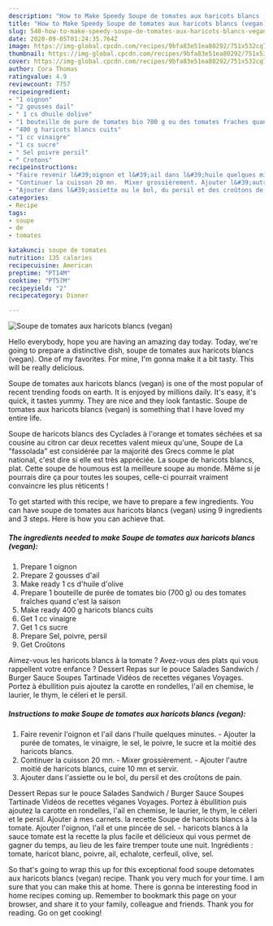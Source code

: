 ```yaml
---
description: "How to Make Speedy Soupe ​de ​tomate​s aux​ haricots blancs (vegan)"
title: "How to Make Speedy Soupe ​de ​tomate​s aux​ haricots blancs (vegan)"
slug: 540-how-to-make-speedy-soupe-de-tomates-aux-haricots-blancs-vegan
date: 2020-09-05T01:24:35.764Z
image: https://img-global.cpcdn.com/recipes/9bfa83e51ea80292/751x532cq70/soupe-de-tomates-aux-haricots-blancs-vegan-photo-principale-de-la-recette.jpg
thumbnail: https://img-global.cpcdn.com/recipes/9bfa83e51ea80292/751x532cq70/soupe-de-tomates-aux-haricots-blancs-vegan-photo-principale-de-la-recette.jpg
cover: https://img-global.cpcdn.com/recipes/9bfa83e51ea80292/751x532cq70/soupe-de-tomates-aux-haricots-blancs-vegan-photo-principale-de-la-recette.jpg
author: Cora Thomas
ratingvalue: 4.9
reviewcount: 7757
recipeingredient:
- "1 oignon"
- "2 gousses dail"
- " 1 cs dhuile dolive"
- "1 bouteille de pure de tomates bio 700 g ou des tomates fraches quand cest la saison"
- "400 g haricots blancs cuits"
- "1 cc vinaigre"
- "1 cs sucre"
- " Sel poivre persil"
- " Crotons"
recipeinstructions:
- "Faire revenir l&#39;oignon et l&#39;ail dans l&#39;huile quelques minutes.​ Ajouter la purée de tomates, le vinaigre, le sel, le poivre, le sucre et la moitié des haricots blancs."
- "Continuer la cuisson 20 mn.  Mixer grossièrement. Ajouter l&#39;autre moitié de haricots blancs, cuire 10 mn et servir."
- "Ajouter dans l&#39;assiette ou le bol, du persil et des croûtons de pain."
categories:
- Recipe
tags:
- soupe
- de
- tomates

katakunci: soupe de tomates 
nutrition: 135 calories
recipecuisine: American
preptime: "PT14M"
cooktime: "PT57M"
recipeyield: "2"
recipecategory: Dinner

---
```



![Soupe ​de ​tomate​s aux​ haricots blancs (vegan)](https://img-global.cpcdn.com/recipes/9bfa83e51ea80292/751x532cq70/soupe-de-tomates-aux-haricots-blancs-vegan-photo-principale-de-la-recette.jpg)

Hello everybody, hope you are having an amazing day today. Today, we're going to prepare a distinctive dish, soupe ​de ​tomate​s aux​ haricots blancs (vegan). One of my favorites. For mine, I'm gonna make it a bit tasty. This will be really delicious.

Soupe ​de ​tomate​s aux​ haricots blancs (vegan) is one of the most popular of recent trending foods on earth. It is enjoyed by millions daily. It's easy, it's quick, it tastes yummy. They are nice and they look fantastic. Soupe ​de ​tomate​s aux​ haricots blancs (vegan) is something that I have loved my entire life.

Soupe de haricots blancs des Cyclades à l&#39;orange et tomates séchées et sa cousine au citron car deux recettes valent mieux qu&#39;une, Soupe de La &#34;fassolada&#34; est considérée par la majorité des Grecs comme le plat national, c&#39;est dire si elle est très appréciée. La soupe de haricots blancs, plat. Cette soupe de houmous est la meilleure soupe au monde. Même si je pourrais dire ça pour toutes les soupes, celle-ci pourrait vraiment convaincre les plus réticents !


To get started with this recipe, we have to prepare a few ingredients. You can have soupe ​de ​tomate​s aux​ haricots blancs (vegan) using 9 ingredients and 3 steps. Here is how you can achieve that.

<!--inarticleads1-->

##### The ingredients needed to make Soupe ​de ​tomate​s aux​ haricots blancs (vegan):

1. Prepare 1 oignon
1. Prepare 2 gousses d&#39;ail
1. Make ready  ​1 cs d&#39;huile d&#39;olive
1. Prepare 1 bouteille de purée de tomates bio (700 g)​ ou des tomates fraîches quand c&#39;est la saison​
1. Make ready 400 g haricots blancs cuits
1. Get 1 cc vinaigre
1. Get 1 cs sucre
1. Prepare  Sel, poivre​, persil
1. Get  Croûtons​​​


Aimez-vous les haricots blancs à la tomate ? Avez-vous des plats qui vous rappellent votre enfance ? Dessert Repas sur le pouce Salades Sandwich / Burger Sauce Soupes Tartinade Vidéos de recettes véganes Voyages. Portez à ébullition puis ajoutez la carotte en rondelles, l&#39;ail en chemise, le laurier, le thym, le céleri et le persil. 

<!--inarticleads2-->

##### Instructions to make Soupe ​de ​tomate​s aux​ haricots blancs (vegan):

1. Faire revenir l&#39;oignon et l&#39;ail dans l&#39;huile quelques minutes.​ - Ajouter la purée de tomates, le vinaigre, le sel, le poivre, le sucre et la moitié des haricots blancs.
1. Continuer la cuisson 20 mn.  - Mixer grossièrement. - Ajouter l&#39;autre moitié de haricots blancs, cuire 10 mn et servir.
1. Ajouter dans l&#39;assiette ou le bol, du persil et des croûtons de pain.


Dessert Repas sur le pouce Salades Sandwich / Burger Sauce Soupes Tartinade Vidéos de recettes véganes Voyages. Portez à ébullition puis ajoutez la carotte en rondelles, l&#39;ail en chemise, le laurier, le thym, le céleri et le persil. Ajouter à mes carnets. la recette Soupe de haricots blancs à la tomate. Ajouter l&#39;oignon, l&#39;ail et une pincée de sel. - haricots blancs à la sauce tomate est la recette la plus facile et délicieux qui vous permet de gagner du temps, au lieu de les faire tremper toute une nuit. Ingrédients : tomate, haricot blanc, poivre, ail, echalote, cerfeuil, olive, sel. 

So that's going to wrap this up for this exceptional food soupe ​de ​tomate​s aux​ haricots blancs (vegan) recipe. Thank you very much for your time. I am sure that you can make this at home. There is gonna be interesting food in home recipes coming up. Remember to bookmark this page on your browser, and share it to your family, colleague and friends. Thank you for reading. Go on get cooking!
